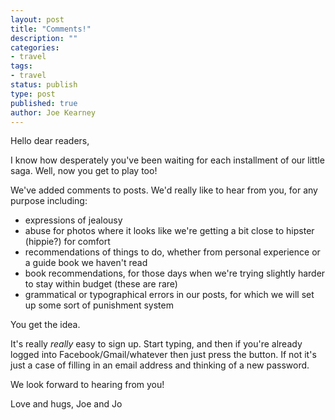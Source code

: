 ```yaml
---
layout: post
title: "Comments!"
description: ""
categories:
- travel
tags:
- travel
status: publish
type: post
published: true
author: Joe Kearney
---
```


Hello dear readers,

I know how desperately you've been waiting for each installment of our little saga. Well, now you get to play too!

We've added comments to posts. We'd really like to hear from you, for any purpose including:

* expressions of jealousy
* abuse for photos where it looks like we're getting a bit close to hipster (hippie?) for comfort
* recommendations of things to do, whether from personal experience or a guide book we haven't read
* book recommendations, for those days when we're trying slightly harder to stay within budget (these are rare)
* grammatical or typographical errors in our posts, for which we will set up some sort of punishment system

You get the idea.

It's really _really_ easy to sign up. Start typing, and then if you're already logged into Facebook/Gmail/whatever then just press the button. If not it's just a case of filling in an email address and thinking of a new password.

We look forward to hearing from you!

Love and hugs,
Joe and Jo
